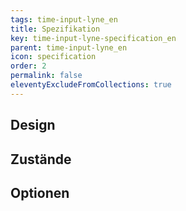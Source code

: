 ```yaml
---
tags: time-input-lyne_en
title: Spezifikation
key: time-input-lyne-specification_en
parent: time-input-lyne_en
icon: specification
order: 2
permalink: false
eleventyExcludeFromCollections: true
---
```


## Design 

## Zustände

## Optionen


